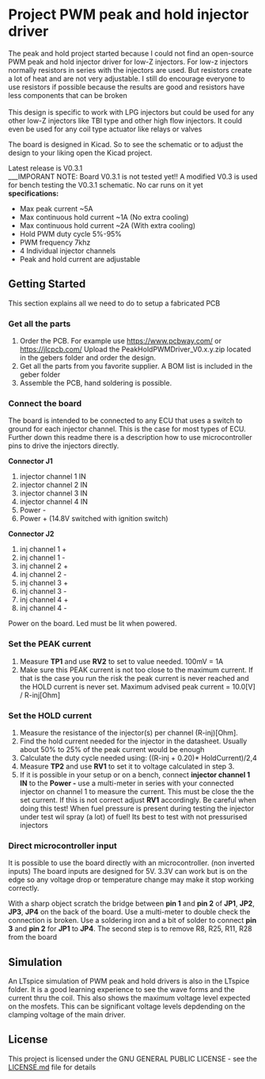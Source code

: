 # Project PWM peak and hold injector driver
The peak and hold project started because I could not find an open-source PWM peak and hold injector driver for low-Z injectors. For low-z injectors normally resistors in series with the injectors are used. But resistors create a lot of heat and are not very adjustable. I still do encourage everyone to use resistors if possible because the results are good and resistors have less components that can be broken<br/>
<br/>
This design is specific to work with LPG injectors but could be used for any other low-Z injectors like TBI type and other high flow injectors. It could even be used for any coil type actuator like relays or valves <br/>

The board is designed in Kicad. So to see the schematic or to adjust the design to your liking open the Kicad project.<br/>

Latest release is V0.3.1<br/>
___IMPORANT NOTE: Board V0.3.1 is not tested yet!! A modified V0.3 is used for bench testing the V0.3.1 schematic. No car runs on it yet<br/>
__specifications:__
- Max peak current ~5A<br/>
- Max continuous hold current ~1A (No extra cooling)<br/>
- Max continuous hold current ~2A (With extra cooling)<br/>
- Hold PWM duty cycle 5%-95%<br/>
- PWM frequency 7khz<br/>
- 4 Individual injector channels<br/>
- Peak and hold current are adjustable

## Getting Started
This section explains all we need to do to setup a fabricated PCB

### Get all the parts
1. Order the PCB. For example use https://www.pcbway.com/ or https://jlcpcb.com/ Upload the PeakHoldPWMDriver_V0.x.y.zip located in the gebers folder and order the design.<br/>
2. Get all the parts from you favorite supplier. A BOM list is included in the geber folder<br/>
3. Assemble the PCB, hand soldering is possible.<br/>

### Connect the board
The board is intended to be connected to any ECU that uses a switch to ground for each injector channel. This is the case for most types of ECU. Further down this readme there is a description how to use microcontroller pins to drive the injectors directly. <br/>

__Connector J1__
1. injector channel 1 IN<br/>
2. injector channel 2 IN<br/>
3. injector channel 3 IN<br/>
4. injector channel 4 IN<br/>
5. Power - <br/>
6. Power + (14.8V switched with ignition switch)<br/>

__Connector J2__
1. inj channel 1 +<br/>
2. inj channel 1 -<br/>
3. inj channel 2 +<br/>
4. inj channel 2 -<br/>
5. inj channel 3 +<br/>
6. inj channel 3 -<br/>
7. inj channel 4 +<br/>
8. inj channel 4 -<br/>

Power on the board. Led must be lit when powered.<br/>

### Set the PEAK current
1. Measure __TP1__ and use __RV2__ to set to value needed. 100mV = 1A<br/>
2. Make sure this PEAK current is not too close to the maximum current. If that is the case you run the risk the peak current is never reached and the HOLD current is never set. Maximum advised peak current = 10.0[V] / R-inj[Ohm]<br/>

### Set the HOLD current
1. Measure the resistance of the injector(s) per channel (R-inj)[Ohm]. <br/>
2. Find the hold current needed for the injector in the datasheet. Usually about 50% to 25% of the peak current would be enough<br/>
3. Calculate the duty cycle needed using: ((R-inj + 0.20)* HoldCurrent)/2,4<br/>
4. Measure __TP2__ and use __RV1__ to set it to voltage calculated in step 3.<br/>
5. If it is possible in your setup or on a bench, connect __injector channel 1 IN__ to the __Power -__ use a multi-meter in series with your connected injector on channel 1 to measure the current. This must be close the the set current. If this is not correct adjust __RV1__ accordingly. Be careful when doing this test! When fuel pressure is present during testing the injector under test wil spray (a lot) of fuel! Its best to test with not pressurised injectors<br/>

### Direct microcontroller input
It is possible to use the board directly with an microcontroller. (non inverted inputs) The board inputs are designed for 5V. 3.3V can work but is on the edge so any voltage drop or temperature change may make it stop working correctly. <br/>

With a sharp object scratch the bridge between __pin 1__ and __pin 2__ of __JP1__, __JP2__, __JP3__, __JP4__ on the back of the board. Use a multi-meter to double check the connection is broken. Use a soldering iron and a bit of solder to connect __pin 3__ and __pin 2__ for __JP1__ to __JP4__. The second step is to remove R8, R25, R11, R28 from the board<br/> 
       
## Simulation	
An LTspice simulation of PWM peak and hold drivers is also in the LTspice folder. It is a good learning experience to see the wave forms and the current thru the coil. This also shows the maximum voltage level expected on the mosfets. This can be significant voltage levels depdending on the clamping voltage of the main driver. <br/>

## License
This project is licensed under the GNU GENERAL PUBLIC LICENSE - see the [LICENSE.md](LICENSE.md) file for details<br/>

